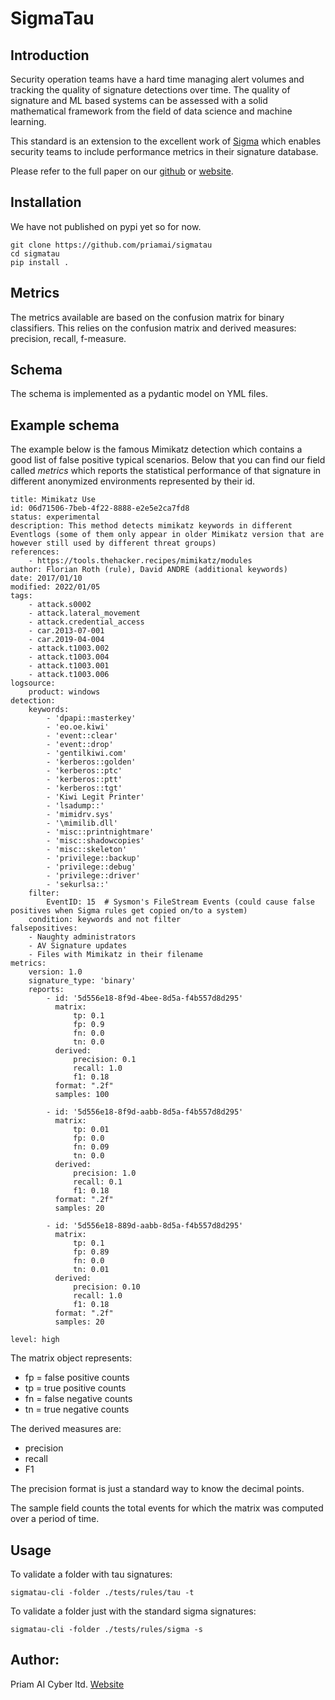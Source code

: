 # SigmaTau

## Introduction

Security operation teams have a hard time managing alert volumes and tracking the quality 
of signature detections over time.
The quality of signature and ML based systems can be assessed with a solid mathematical 
framework from 
the field of data science and machine learning.

This standard is an extension to the excellent work of [Sigma](https://github.com/SigmaHQ/sigma) 
which enables security teams to include performance metrics in their signature database.

Please refer to the full paper on our [github](https://github.com/priamai/whitepapers/blob/main/2023/02/10/root_evil_fp.md) or [website](https://www.priam.ai/whitepaper).

## Installation
We have not published on pypi yet so for now.

```
git clone https://github.com/priamai/sigmatau
cd sigmatau
pip install .
```


## Metrics
The metrics available are based on the confusion matrix for binary classifiers.
This relies on the confusion matrix and derived measures: precision, recall, f-measure.

## Schema
The schema is implemented as a pydantic model on YML files.

## Example schema

The example below is the famous Mimikatz detection which contains a good list of false positive typical scenarios.
Below that you can find our field called *metrics* which reports the statistical performance of that signature in different 
anonymized environments represented by their id.

```
title: Mimikatz Use
id: 06d71506-7beb-4f22-8888-e2e5e2ca7fd8
status: experimental
description: This method detects mimikatz keywords in different Eventlogs (some of them only appear in older Mimikatz version that are however still used by different threat groups)
references:
    - https://tools.thehacker.recipes/mimikatz/modules
author: Florian Roth (rule), David ANDRE (additional keywords)
date: 2017/01/10
modified: 2022/01/05
tags:
    - attack.s0002
    - attack.lateral_movement
    - attack.credential_access
    - car.2013-07-001
    - car.2019-04-004
    - attack.t1003.002
    - attack.t1003.004
    - attack.t1003.001
    - attack.t1003.006
logsource:
    product: windows
detection:
    keywords:
        - 'dpapi::masterkey'
        - 'eo.oe.kiwi'
        - 'event::clear'
        - 'event::drop'
        - 'gentilkiwi.com'
        - 'kerberos::golden'
        - 'kerberos::ptc'
        - 'kerberos::ptt'
        - 'kerberos::tgt'
        - 'Kiwi Legit Printer'
        - 'lsadump::'
        - 'mimidrv.sys'
        - '\mimilib.dll'
        - 'misc::printnightmare'
        - 'misc::shadowcopies'
        - 'misc::skeleton'
        - 'privilege::backup'
        - 'privilege::debug'
        - 'privilege::driver'
        - 'sekurlsa::'
    filter:
        EventID: 15  # Sysmon's FileStream Events (could cause false positives when Sigma rules get copied on/to a system)
    condition: keywords and not filter
falsepositives:
    - Naughty administrators
    - AV Signature updates
    - Files with Mimikatz in their filename
metrics:
    version: 1.0
    signature_type: 'binary'
    reports:
        - id: '5d556e18-8f9d-4bee-8d5a-f4b557d8d295'
          matrix:
              tp: 0.1
              fp: 0.9
              fn: 0.0
              tn: 0.0
          derived:
              precision: 0.1
              recall: 1.0
              f1: 0.18
          format: ".2f"
          samples: 100

        - id: '5d556e18-8f9d-aabb-8d5a-f4b557d8d295'
          matrix:
              tp: 0.01
              fp: 0.0
              fn: 0.09
              tn: 0.0
          derived:
              precision: 1.0
              recall: 0.1
              f1: 0.18
          format: ".2f"
          samples: 20

        - id: '5d556e18-889d-aabb-8d5a-f4b557d8d295'
          matrix:
              tp: 0.1
              fp: 0.89
              fn: 0.0
              tn: 0.01
          derived:
              precision: 0.10
              recall: 1.0
              f1: 0.18
          format: ".2f"
          samples: 20

level: high

```

The matrix object represents:
* fp = false positive counts
* tp = true positive counts
* fn = false negative counts
* tn = true negative counts

The derived measures are:
* precision
* recall
* F1

The precision format is just a standard way to know the decimal points.

The sample field counts the total events for which the matrix was computed over a period of time.


## Usage
To validate a folder with tau signatures:
```
sigmatau-cli -folder ./tests/rules/tau -t
```

To validate a folder just with the standard sigma signatures:

```
sigmatau-cli -folder ./tests/rules/sigma -s
```


## Author:

Priam AI Cyber ltd.
[Website](https://priam.ai)





